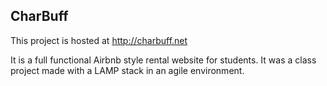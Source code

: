 ## CharBuff

This project is hosted at http://charbuff.net 

It is a full functional Airbnb style rental website for students. It was a class project made with a LAMP stack in an agile environment.
